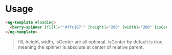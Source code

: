 # Usage

```html
<ng-template #loading>
  <berry-spinner [fill]="'#ffc107'" [height]="200" [width]="200" [isCenter]="true"></berry-spinner>
</ng-template>
```

> fill, height, width, isCenter are all optional. isCenter by default is true, meaning the spinner is absolute at center of relative parent.
